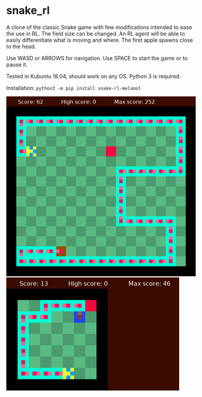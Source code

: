# snake_rl
A clone of the classic Snake game with few modifications intended to ease the use in RL. The field size can be changed. An RL agent will be able to easily differentiate what is moving and where. The first apple spawns close to the head.

Use WASD or ARROWS for navigation. Use SPACE to start the game or to pause it.

Tested in Kubuntu 18.04, should work on any OS.
Python 3 is required.

Installation: `python3 -m pip install snake-rl-melanol`

![Alt text](ezgif-4-b27a13502d0f.gif?raw=true "Title")
![Alt text](ezgif-4-d3951b2325c4.gif?raw=true "Title")
